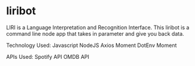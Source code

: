 # liribot
LIRI is a Language Interpretation and Recognition Interface. This liribot is a command line node app that takes in parameter and give you back data.

Technology Used:
Javascript
NodeJS
Axios
Moment
DotEnv
Moment

APIs Used:
Spotify API
OMDB API
